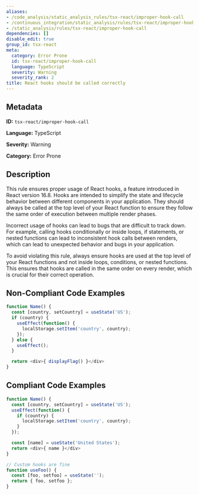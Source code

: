 ```yaml
---
aliases:
- /code_analysis/static_analysis_rules/tsx-react/improper-hook-call
- /continuous_integration/static_analysis/rules/tsx-react/improper-hook-call
- /static_analysis/rules/tsx-react/improper-hook-call
dependencies: []
disable_edit: true
group_id: tsx-react
meta:
  category: Error Prone
  id: tsx-react/improper-hook-call
  language: TypeScript
  severity: Warning
  severity_rank: 2
title: React hooks should be called correctly
---
```

<!--  SOURCED FROM https://github.com/DataDog/datadog-static-analyzer-rule-docs -->


## Metadata
**ID:** `tsx-react/improper-hook-call`

**Language:** TypeScript

**Severity:** Warning

**Category:** Error Prone

## Description
This rule ensures proper usage of React hooks, a feature introduced in React version 16.8. Hooks are intended to simplify the state and lifecycle behavior between different components in your application. They should always be called at the top level of your React function to ensure they follow the same order of execution between multiple render phases.

Incorrect usage of hooks can lead to bugs that are difficult to track down. For example, calling hooks conditionally or inside loops, if statements, or nested functions can lead to inconsistent hook calls between renders, which can lead to unexpected behavior and bugs in your application.

To avoid violating this rule, always ensure hooks are used at the top level of your React functions and not inside loops, conditions, or nested functions. This ensures that hooks are called in the same order on every render, which is crucial for their correct operation.


## Non-Compliant Code Examples
```typescript
function Name() {
  const [country, setCountry] = useState('US');
  if (country) {
    useEffect(function() {
      localStorage.setItem('country', country);
    });
  } else {
    useEffect();
  }

  return <div>{ displayFlag() }</div>
}
```

## Compliant Code Examples
```typescript
function Name() {
  const [country, setCountry] = useState('US');
  useEffect(function() {
    if (country) {
      localStorage.setItem('country', country);
    }
  });

  const [name] = useState('United States');
  return <div>{ name }</div>
}

// Custom hooks are fine
function useFoo() {
  const [foo, setfoo] = useState('');
  return { foo, setfoo };
}
```
